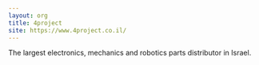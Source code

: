```yaml
---
layout: org
title: 4project
site: https://www.4project.co.il/
---
```

The largest electronics, mechanics and robotics parts distributor in Israel.
